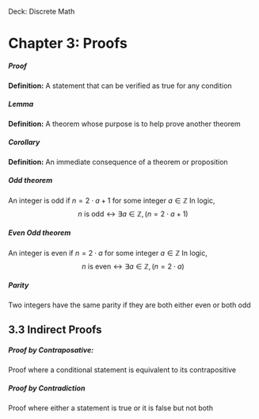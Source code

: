Deck: Discrete Math

# Chapter 3: Proofs
##### Proof
**Definition:** A statement that can be verified as true for any condition

##### Lemma
**Definition:** A theorem whose purpose is to help prove another theorem

##### Corollary
**Definition:** An immediate consequence of a theorem or proposition


##### Odd theorem
An integer is odd if $n=2 \cdot a + 1$ for some integer $a \in \mathbb{Z}$ 
In logic, 
$$n \text{ is odd} \leftrightarrow \exists a \in \mathbb{Z}, (n=2 \cdot a + 1)$$
##### Even Odd theorem
An integer is even if $n=2 \cdot a$ for some integer $a \in \mathbb{Z}$ 
In logic, 
$$n \text{ is even} \leftrightarrow \exists a \in \mathbb{Z}, (n=2 \cdot a)$$
##### Parity
Two integers have the same parity if they are both either even or both odd


## 3.3 Indirect Proofs
##### Proof by Contraposative:
Proof where a conditional statement is equivalent to its contrapositive

##### Proof by Contradiction 
Proof where either a statement is true or it is false but not both